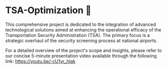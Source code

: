 # TSA-Optimization 🛃
This comprehensive project is dedicated to the integration of advanced technological solutions aimed at enhancing the operational efficacy of the Transportation Security Administration (TSA). The primary focus is a strategic overhaul of the security screening process at national airports.

For a detailed overview of the project's scope and insights, please refer to our concise 5-minute presentation video available through the following link: https://youtu.be/-cU1yr_hIak
